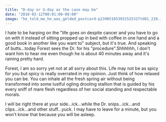 ```yaml
---
title: "D-day or G-day as the case may be"
date: "2010-03-12T08:01:00-08:00"
image: "he_told_me_he_was_gelded_postcard-p239051853931525327td81_210.jpg"
---
```


I hate to be harping on the "life goes on despite cancer and you have to go on with it instead of sitting propped up in bed with coffee in one hand and a good book in another like you want to" subject, but it's true. And speaking of butts...today Forest sees the Dr. for his "procedure".Shhhhhh, I don't want him to hear me even though he is about 40 minutes away and it's raining pretty hard. 

Forest, I am so sorry yet not at all sorry about this. Life may not be as spicy for you but spicy is really overrated in my opinion. Just think of how relaxed you can be. You can inhale all the fresh spring air without being transformed into some lustful ogling drooling stallion that is guided by his every sniff of mare flesh regardless of her social standing and respectable morals.

I will be right there at your side...ick...while the Dr. snips...ick...and clips...ick...and other stuff...yuck. I may have to leave for a minute, but you won't know that because you will be asleep.